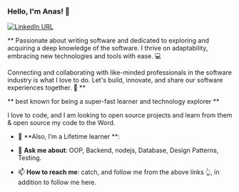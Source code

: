 ### Hello, I'm Anas! 👋



[![LinkedIn URL](https://img.shields.io/static/v1?color=red&label=linkedin&logo=linkedin&logoColor=white&style=for-the-badge&message=Connect)](https://www.linkedin.com/in/anas-khafagy/)


** Passionate about writing software and dedicated to exploring and acquiring a deep knowledge of the software. I thrive on adaptability, embracing new technologies and tools with ease. 💻

Connecting and collaborating with like-minded professionals in the software industry is what I love to do. Let's build, innovate, and share our software experiences together. 🚀 **  

** best known for being a super-fast learner and technology explorer **


I love to code, and I am looking to open source projects and learn from them & open source my code to the Word.



- 🔭 **Also, I’m a Lifetime learner **:

- 💬 **Ask me about**: OOP, Backend, nodejs, Database, Design Patterns, Testing.

- 📫 **How to reach me**: catch, and follow me from the above links 👆, in addition to follow me here.

